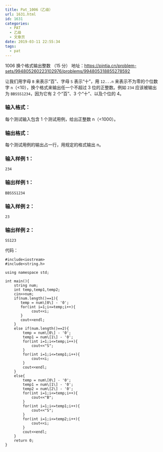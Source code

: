 ```yaml
---
title: Pat_1006（乙级）
url: 1631.html
id: 1631
categories:
  - PAT
  - 乙级
  - 文章页
date: 2019-03-11 22:55:34
tags:
  - pat
---
```


1006 换个格式输出整数 （15 分） 地址：https://pintia.cn/problem-sets/994805260223102976/problems/994805318855278592

让我们用字母 `B` 来表示“百”、字母 `S` 表示“十”，用 `12...n` 来表示不为零的个位数字 `n`（<10），换个格式来输出任一个不超过 3 位的正整数。例如 `234` 应该被输出为 `BBSSS1234`，因为它有 2 个“百”、3 个“十”、以及个位的 4。

### 输入格式：

每个测试输入包含 1 个测试用例，给出正整数 n（<1000）。

### 输出格式：

每个测试用例的输出占一行，用规定的格式输出 n。

### 输入样例 1：

    234
    

### 输出样例 1：

    BBSSS1234
    

### 输入样例 2：

    23
    

### 输出样例 2：

    SS123

代码：
```
#include<iostream>
#include<string.h>

using namespace std;

int main(){
    string num;
    int temp,temp1,temp2;
    cin>>num;
    if(num.length()==1){
       temp = num\[0\] - '0';
       for(int i=1;i<=temp;i++){
            cout<<i;
       }
       cout<<endl;
    }
    else if(num.length()==2){
        temp = num\[0\] - '0';
        temp1 = num\[1\] - '0';
        for(int i=1;i<=temp;i++){
            cout<<"S";
        }
        for(int i=1;i<=temp1;i++){
            cout<<i;
        }
        cout<<endl;
    }
    else{
        temp = num\[0\] - '0';
        temp1 = num\[1\] - '0';
        temp2 = num\[2\] - '0';
        for(int i=1;i<=temp;i++){
            cout<<"B";
        }
        for(int i=1;i<=temp1;i++){
            cout<<"S";
        }
        for(int i=1;i<=temp2;i++){
            cout<<i;
        }
        cout<<endl;
    }
    return 0;
}
```